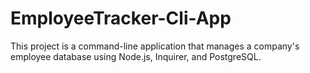 # EmployeeTracker-Cli-App
This project is a command-line application that manages a company's employee database using Node.js, Inquirer, and PostgreSQL.
